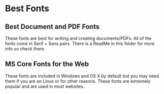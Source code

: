# Best Fonts

## Best Document and PDF Fonts

These fonts are best for writing and creating documents/PDFs. All of the fonts come in Serif + Sans pairs. There is a ReadMe in this folder for more info so check there.

## MS Core Fonts for the Web

These fonts are included in Windows and OS X by default but you may need them if you are on Linux or for other reasons. These fonts are extremely popular and are used in most websites.